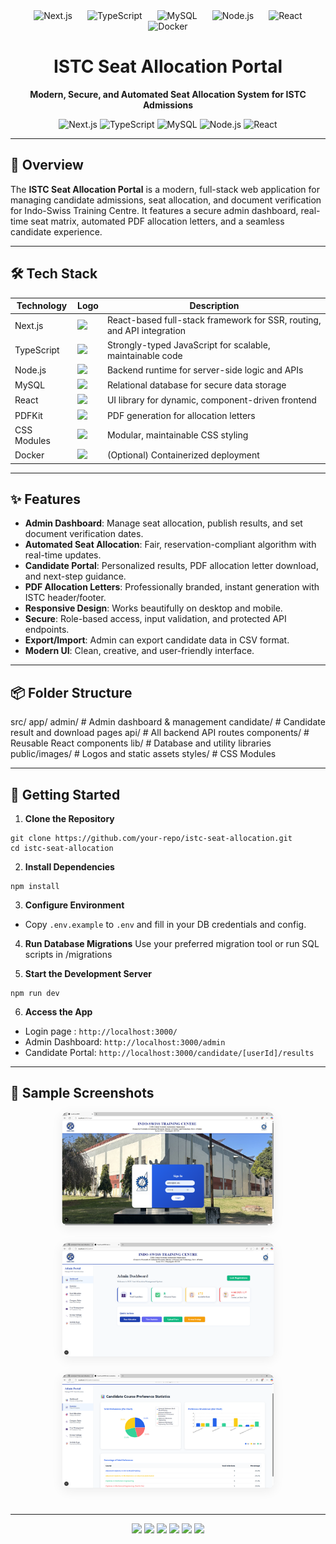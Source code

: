 <div align="center">
  <img src="https://cdn.jsdelivr.net/gh/devicons/devicon/icons/nextjs/nextjs-original.svg" alt="Next.js" width="70" style="margin: 0 10px;"/>
  <img src="https://cdn.jsdelivr.net/gh/devicons/devicon/icons/typescript/typescript-original.svg" alt="TypeScript" width="70" style="margin: 0 10px;"/>
  <img src="https://cdn.jsdelivr.net/gh/devicons/devicon/icons/mysql/mysql-original.svg" alt="MySQL" width="70" style="margin: 0 10px;"/>
  <img src="https://cdn.jsdelivr.net/gh/devicons/devicon/icons/nodejs/nodejs-original.svg" alt="Node.js" width="70" style="margin: 0 10px;"/>
  <img src="https://cdn.jsdelivr.net/gh/devicons/devicon/icons/react/react-original.svg" alt="React" width="70" style="margin: 0 10px;"/>
  <img src="https://cdn.jsdelivr.net/gh/devicons/devicon/icons/docker/docker-original.svg" alt="Docker" width="70" style="margin: 0 10px;"/>
</div>

<h1 align="center">ISTC Seat Allocation Portal</h1>

<p align="center">
  <b>Modern, Secure, and Automated Seat Allocation System for ISTC Admissions</b>
</p>

<p align="center">
  <img src="https://img.shields.io/badge/Next.js-13+-000?logo=next.js&logoColor=white" alt="Next.js"/>
  <img src="https://img.shields.io/badge/TypeScript-4+-3178C6?logo=typescript&logoColor=white" alt="TypeScript"/>
  <img src="https://img.shields.io/badge/MySQL-8+-4479A1?logo=mysql&logoColor=white" alt="MySQL"/>
  <img src="https://img.shields.io/badge/Node.js-18+-339933?logo=node.js&logoColor=white" alt="Node.js"/>
  <img src="https://img.shields.io/badge/React-18+-61DAFB?logo=react&logoColor=white" alt="React"/>
</p>

---

## 🚀 Overview

The **ISTC Seat Allocation Portal** is a modern, full-stack web application for managing candidate admissions, seat allocation, and document verification for Indo-Swiss Training Centre. It features a secure admin dashboard, real-time seat matrix, automated PDF allocation letters, and a seamless candidate experience.

---

## 🛠️ Tech Stack

| Technology   | Logo | Description |
|--------------|------|-------------|
| Next.js      | <img src="https://cdn.jsdelivr.net/gh/devicons/devicon/icons/nextjs/nextjs-original.svg" width="24"/> | React-based full-stack framework for SSR, routing, and API integration |
| TypeScript   | <img src="https://cdn.jsdelivr.net/gh/devicons/devicon/icons/typescript/typescript-original.svg" width="24"/> | Strongly-typed JavaScript for scalable, maintainable code |
| Node.js      | <img src="https://cdn.jsdelivr.net/gh/devicons/devicon/icons/nodejs/nodejs-original.svg" width="24"/> | Backend runtime for server-side logic and APIs |
| MySQL        | <img src="https://cdn.jsdelivr.net/gh/devicons/devicon/icons/mysql/mysql-original.svg" width="24"/> | Relational database for secure data storage |
| React        | <img src="https://cdn.jsdelivr.net/gh/devicons/devicon/icons/react/react-original.svg" width="24"/> | UI library for dynamic, component-driven frontend |
| PDFKit       | <img src="https://cdn.jsdelivr.net/gh/devicons/devicon/icons/file-type-pdf/file-type-pdf-original.svg" width="24"/> | PDF generation for allocation letters |
| CSS Modules  | <img src="https://cdn.jsdelivr.net/gh/devicons/devicon/icons/css3/css3-original.svg" width="24"/> | Modular, maintainable CSS styling |
| Docker       | <img src="https://cdn.jsdelivr.net/gh/devicons/devicon/icons/docker/docker-original.svg" width="24"/> | (Optional) Containerized deployment |

---

## ✨ Features

- **Admin Dashboard**: Manage seat allocation, publish results, and set document verification dates.
- **Automated Seat Allocation**: Fair, reservation-compliant algorithm with real-time updates.
- **Candidate Portal**: Personalized results, PDF allocation letter download, and next-step guidance.
- **PDF Allocation Letters**: Professionally branded, instant generation with ISTC header/footer.
- **Responsive Design**: Works beautifully on desktop and mobile.
- **Secure**: Role-based access, input validation, and protected API endpoints.
- **Export/Import**: Admin can export candidate data in CSV format.
- **Modern UI**: Clean, creative, and user-friendly interface.

---

## 📦 Folder Structure

src/
app/
admin/ # Admin dashboard & management
candidate/ # Candidate result and download pages
api/ # All backend API routes
components/ # Reusable React components
lib/ # Database and utility libraries
public/images/ # Logos and static assets
styles/ # CSS Modules

---

## 📝 Getting Started

1. **Clone the Repository**
```
git clone https://github.com/your-repo/istc-seat-allocation.git
cd istc-seat-allocation
```

2. **Install Dependencies**
```
npm install
```

3. **Configure Environment**
- Copy `.env.example` to `.env` and fill in your DB credentials and config.

4. **Run Database Migrations**
Use your preferred migration tool or run SQL scripts in /migrations

5. **Start the Development Server**
```
npm run dev
```

6. **Access the App**
- Login page : `http://localhost:3000/`
- Admin Dashboard: `http://localhost:3000/admin`
- Candidate Portal: `http://localhost:3000/candidate/[userId]/results`

---

## 📄 Sample Screenshots

<div align="center">
<img src="public/images/LoginPage.png" alt="Login Page" width="340" style="margin: 0 10px 24px 10px; border-radius: 10px; box-shadow: 0 4px 18px #0001;"/>
<img src="public/images/Admin_Dashboard.png" alt="Admin Dashboard" width="340" style="margin: 0 10px 24px 10px; border-radius: 10px; box-shadow: 0 4px 18px #0001;"/>
<img src="public/images/Preference_Stats.png" alt="Preference Stats" width="340" style="margin: 0 10px 24px 10px; border-radius: 10px; box-shadow: 0 4px 18px #0001;"
</div>

---


<div align="center">
<img src="https://cdn.jsdelivr.net/gh/devicons/devicon/icons/nextjs/nextjs-original.svg" width="32"/>
<img src="https://cdn.jsdelivr.net/gh/devicons/devicon/icons/typescript/typescript-original.svg" width="32"/>
<img src="https://cdn.jsdelivr.net/gh/devicons/devicon/icons/mysql/mysql-original.svg" width="32"/>
<img src="https://cdn.jsdelivr.net/gh/devicons/devicon/icons/nodejs/nodejs-original.svg" width="32"/>
<img src="https://cdn.jsdelivr.net/gh/devicons/devicon/icons/react/react-original.svg" width="32"/>
<img src="https://cdn.jsdelivr.net/gh/devicons/devicon/icons/docker/docker-original.svg" width="32"/>
</div>
